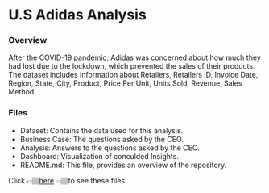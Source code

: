 # U.S Adidas Analysis

### Overview
After the COVID-19 pandemic, Adidas was concerned about how much they had lost due to the lockdown, which prevented the sales of their products. The dataset includes information about Retailers, Retailers ID, Invoice Date, Region, State, City, Product, Price Per Unit, Units Sold, Revenue,	Sales Method.

### Files
- Dataset: Contains the data used for this analysis.
- Business Case: The questions asked by the CEO. 
- Analysis: Answers to the questions asked by the CEO.
- Dashboard: Visualization of conculded Insights.
- README.md: This file, provides an overview of the repository.

Click 👉🏽[here](https://drive.google.com/drive/folders/1jggSnEoq53k18JCyec8vTng2sbY6qZTA?usp=sharing) 👈🏽to see these files. 


